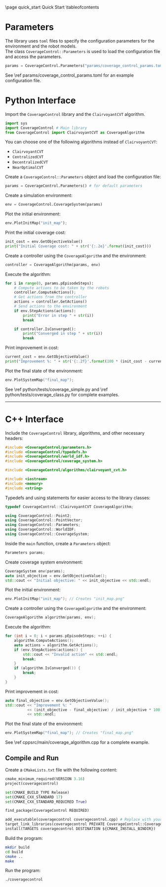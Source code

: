 \page quick_start Quick Start
\tableofcontents

# Parameters
The library uses `toml` files to specify the configuration parameters for the environment and the robot models.  
The class `CoverageControl::Parameters` is used to load the configuration file and access the parameters.

```python
params = CoverageControl.Parameters("params/coverage_control_params.toml")
```
See \ref params/coverage_control_params.toml for an example configuration file.

# Python Interface

Import the `CoverageControl` library and the `ClairvoyantCVT` algorithm.
```python
import sys
import CoverageControl # Main library
from CoverageControl import ClairvoyantCVT as CoverageAlgorithm
```

You can choose one of the following algorithms instead of `ClairvoyantCVT`:
- `ClairvoyantCVT`
- `CentralizedCVT`
- `DecentralizedCVT`
- `NearOptimalCVT`

Create a `CoverageControl::Parameters` object and load the configuration file:
```python
params = CoverageControl.Parameters() # for default parameters
```

Create a simulation environment:
```python
env = CoverageControl.CoverageSystem(params)
```

Plot the initial environment:
```python
env.PlotInitMap("init_map");
```

Print the initial coverage cost:
```python
init_cost = env.GetObjectiveValue()
print("Initial Coverage cost: " + str('{:.2e}'.format(init_cost)))
```

Create a controller using the `CoverageAlgorithm` and the environment:
```python
controller = CoverageAlgorithm(params, env)
```

Execute the algorithm:
```python
for i in range(0, params.pEpisodeSteps):
    # Compute actions to be taken by the robots
    controller.ComputeActions();
    # Get actions from the controller
    actions = controller.GetActions()
    # Send actions to the environment
    if env.StepActions(actions):
        print("Error in step " + str(i))
        break

    if controller.IsConverged():
        print("Converged in step " + str(i))
        break
```

Print improvement in cost:
```python
current_cost = env.GetObjectiveValue()
print("Improvement %: " + str('{:.2f}'.format(100 * (init_cost - current_cost)/init_cost)))
```

Plot the final state of the environment:
```cpp
env.PlotSystemMap("final_map");
```


See \ref python/tests/coverage_simple.py and \ref python/tests/coverage_class.py for complete examples.

---

# C++ Interface

Include the `CoverageControl` library, algorithms, and other necessary headers:
```cpp
#include <CoverageControl/parameters.h>
#include <CoverageControl/typedefs.h>
#include <CoverageControl/world_idf.h>
#include <CoverageControl/coverage_system.h>

#include <CoverageControl/algorithms/clairvoyant_cvt.h>

#include <iostream>
#include <memory>
#include <string>
```

Typedefs and using statements for easier access to the library classes:
```cpp
typedef CoverageControl::ClairvoyantCVT CoverageAlgorithm;

using CoverageControl::Point2;
using CoverageControl::PointVector;
using CoverageControl::Parameters;
using CoverageControl::WorldIDF;
using CoverageControl::CoverageSystem;
```

Inside the `main` function, create a `Parameters` object:
```cpp
Parameters params;
```

Create coverage system environment:
```cpp
CoverageSystem env(params);
auto init_objective = env.GetObjectiveValue();
std::cout << "Initial objective: " << init_objective << std::endl;
```

Plot the initial environment:
```cpp
env.PlotInitMap("init_map"); // Creates "init_map.png"
```

Create a controller using the `CoverageAlgorithm` and the environment:
```cpp
CoverageAlgorithm algorithm(params, env);
```

Execute the algorithm:
```cpp
for (int i = 0; i < params.pEpisodeSteps; ++i) {
    algorithm.ComputeActions();
    auto actions = algorithm.GetActions();
    if (env.StepActions(actions)) {
        std::cout << "Invalid action" << std::endl;
        break;
    }
    if (algorithm.IsConverged()) {
        break;
    }
}
```

Print improvement in cost:
```cpp
auto final_objective = env.GetObjectiveValue();
std::cout << "Improvement %: "
          << (init_objective - final_objective) / init_objective * 100
          << std::endl;
```

Plot the final state of the environment:
```cpp
env.PlotSystemMap("final_map"); // Creates "final_map.png"
```

See \ref cppsrc/main/coverage_algorithm.cpp for a complete example.

## Compile and Run

Create a `CMakeLists.txt` file with the following content:
```python
cmake_minimum_required(VERSION 3.16)
project(coveragecontrol)

set(CMAKE_BUILD_TYPE Release)
set(CMAKE_CXX_STANDARD 17)
set(CMAKE_CXX_STANDARD_REQUIRED True)

find_package(CoverageControl REQUIRED)

add_executable(coveragecontrol coveragecontrol.cpp) # Replace with your source file
target_link_libraries(coveragecontrol PRIVATE CoverageControl::CoverageControl)
install(TARGETS coveragecontrol DESTINATION ${CMAKE_INSTALL_BINDIR})
```

Build the program:
```bash
mkdir build
cd build
cmake ..
make
```

Run the program:
```bash
./coveragecontrol
```

